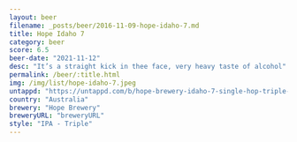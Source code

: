 ```yaml
---
layout: beer
filename: _posts/beer/2016-11-09-hope-idaho-7.md
title: Hope Idaho 7
category: beer
score: 6.5
beer-date: "2021-11-12"
desc: "It’s a straight kick in thee face, very heavy taste of alcohol"
permalink: /beer/:title.html
img: /img/list/hope-idaho-7.jpeg
untappd: "https://untappd.com/b/hope-brewery-idaho-7-single-hop-triple-oat-cream-ipa/4297468"
country: "Australia"
brewery: "Hope Brewery"
breweryURL: "breweryURL"
style: "IPA - Triple"
---
```

